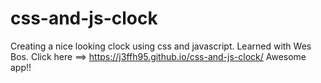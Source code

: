 # css-and-js-clock
Creating a nice looking clock using css and javascript. Learned with Wes Bos. Click here ==> https://j3ffh95.github.io/css-and-js-clock/ Awesome app!!
